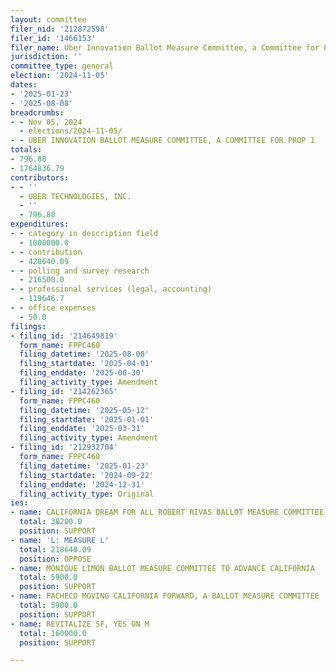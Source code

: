 ```yaml
---
layout: committee
filer_nid: '212872598'
filer_id: '1466153'
filer_name: Uber Innovation Ballot Measure Committee, a Committee for Prop 1
jurisdiction: ''
committee_type: general
election: '2024-11-05'
dates:
- '2025-01-23'
- '2025-08-08'
breadcrumbs:
- - Nov 05, 2024
  - elections/2024-11-05/
- - UBER INNOVATION BALLOT MEASURE COMMITTEE, A COMMITTEE FOR PROP 1
totals:
- 796.88
- 1764836.79
contributors:
- - ''
  - UBER TECHNOLOGIES, INC.
  - ''
  - 796.88
expenditures:
- - category in description field
  - 1000000.0
- - contribution
  - 428640.09
- - polling and survey research
  - 216500.0
- - professional services (legal, accounting)
  - 119646.7
- - office expenses
  - 50.0
filings:
- filing_id: '214649819'
  form_name: FPPC460
  filing_datetime: '2025-08-08'
  filing_startdate: '2025-04-01'
  filing_enddate: '2025-06-30'
  filing_activity_type: Amendment
- filing_id: '214262365'
  form_name: FPPC460
  filing_datetime: '2025-05-12'
  filing_startdate: '2025-01-01'
  filing_enddate: '2025-03-31'
  filing_activity_type: Amendment
- filing_id: '212932704'
  form_name: FPPC460
  filing_datetime: '2025-01-23'
  filing_startdate: '2024-09-22'
  filing_enddate: '2024-12-31'
  filing_activity_type: Original
ies:
- name: CALIFORNIA DREAM FOR ALL ROBERT RIVAS BALLOT MEASURE COMMITTEE
  total: 38200.0
  position: SUPPORT
- name: 'L: MEASURE L'
  total: 218640.09
  position: OPPOSE
- name: MONIQUE LIMON BALLOT MEASURE COMMITTEE TO ADVANCE CALIFORNIA
  total: 5900.0
  position: SUPPORT
- name: PACHECO MOVING CALIFORNIA FORWARD, A BALLOT MEASURE COMMITTEE
  total: 5900.0
  position: SUPPORT
- name: REVITALIZE SF, YES ON M
  total: 160000.0
  position: SUPPORT

---
```


